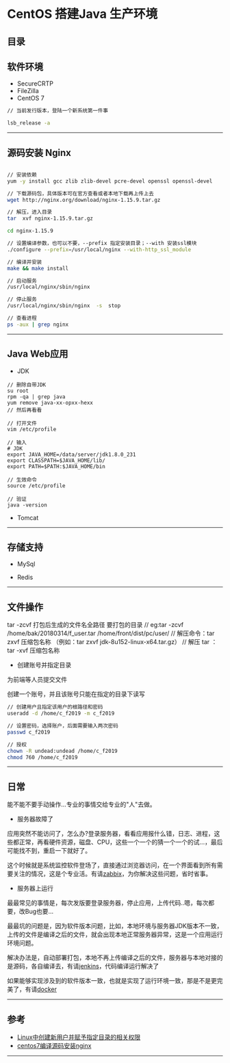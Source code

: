 #   CentOS 搭建Java  生产环境


##  目录


##  软件环境
- SecureCRTP
- FileZilla
- CentOS 7

``` bash
// 当前发行版本，登陆一个新系统第一件事

lsb_release -a

```

----

##  源码安装 Nginx

``` bash

// 安装依赖
yum -y install gcc zlib zlib-devel pcre-devel openssl openssl-devel

// 下载源码包，具体版本可在官方查看或者本地下载再上传上去
wget http://nginx.org/download/nginx-1.15.9.tar.gz

// 解压，进入目录
tar  xvf nginx-1.15.9.tar.gz

cd nginx-1.15.9

// 设置编译参数，也可以不要，--prefix 指定安装目录；--with 安装ssl模块
./configure --prefix=/usr/local/nginx --with-http_ssl_module 

// 编译并安装
make && make install

// 启动服务
/usr/local/nginx/sbin/nginx

// 停止服务
/usr/local/nginx/sbin/nginx  -s  stop

// 查看进程
ps -aux | grep nginx


```

----

##  Java Web应用

- JDK


```
// 删除自带JDK
su root
rpm -qa | grep java
yum remove java-xx-opxx-hexx
// 然后再看看

// 打开文件
vim /etc/profile

// 输入
# JDK
export JAVA_HOME=/data/server/jdk1.8.0_231 
export CLASSPATH=$JAVA_HOME/lib/ 
export PATH=$PATH:$JAVA_HOME/bin

// 生效命令
source /etc/profile

// 验证
java -version

```

- Tomcat


----

##  存储支持

- MySql


- Redis

----

##  文件操作

tar -zcvf 打包后生成的文件名全路径 要打包的目录
// eg:tar -zcvf /home/bak/20180314/f_user.tar /home/front/dist/pc/user/
// 解压命令：tar zxvf 压缩包名称 （例如：tar zxvf jdk-8u152-linux-x64.tar.gz） 
// 解压 tar ： tar -xvf 压缩包名称

- 创建账号并指定目录

为前端等人员提交文件

创建一个账号，并且该账号只能在指定的目录下读写

```bash
// 创建用户且指定该用户的根路径和密码
useradd -d /home/c_f2019 -m c_f2019

// 设置密码，选择账户，后面需要输入两次密码
passwd c_f2019

// 授权
chown -R undead:undead /home/c_f2019
chmod 760 /home/c_f2019

```

----

##  日常

能不能不要手动操作...专业的事情交给专业的"人"去做。

- 服务器故障了

应用突然不能访问了，怎么办?登录服务器，看看应用报什么错，日志、进程，这些都正常，再看硬件资源，磁盘、CPU，这些一个一个的猜一个一个的试...，最后可能找不到，重启一下就好了。

这个时候就是系统监控软件登场了，直接通过浏览器访问，在一个界面看到所有需要关注的情况，这是个专业活。有请[zabbix](https://www.zabbix.com/cn/)，为你解决这些问题，省时省事。

- 服务器上运行

最最常见的事情是，每次发版要登录服务器，停止应用，上传代码..嗯，每次都要，改Bug也要...

最最坑的问题是，因为软件版本问题，比如，本地环境与服务器JDK版本不一致，上传的文件是编译之后的文件，就会出现本地正常服务器异常，这是一个应用运行环境问题。

解决办法是，自动部署打包，本地不再上传编译之后的文件，服务器与本地对接的是源码，各自编译去，有请[jenkins](https://jenkins.io/zh/)，代码编译运行解决了

如果能够实现涉及到的软件版本一致，也就是实现了运行环境一致，那是不是更完美了，有请[docker](https://www.docker.com/)


----

##  参考
- [Linux中创建新用户并赋予指定目录的相关权限](https://blog.csdn.net/weiyangdong/article/details/80323661)
- [centos7编译源码安装nginx](https://blog.csdn.net/zxlfysj2/article/details/88650295)

----